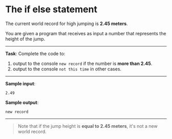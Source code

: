 # The if else statement

The current world record for high jumping is **2.45 meters**. 

You are given a program that receives as input a number that represents the height of the jump.

---

**Task**: Complete the code to:  
1. output to the console `new record` if the number is **more than 2.45**.
2. output to the console `not this time` in other cases.

---

**Sample input**: 
```
2.49
```

**Sample output**: 
```
new record
```

---

>Note that if the jump height is **equal to 2.45 meters**, it's not a new world record.
